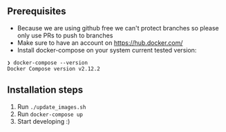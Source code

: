 ## Prerequisites
- Because we are using github free we can't protect branches so please only use PRs to push to branches
- Make sure to have an account on https://hub.docker.com/
- Install docker-compose on your system current tested version:
```
❯ docker-compose --version
Docker Compose version v2.12.2
```

## Installation steps
1. Run `./update_images.sh`
2. Run `docker-compose up`
3. Start developing :)
